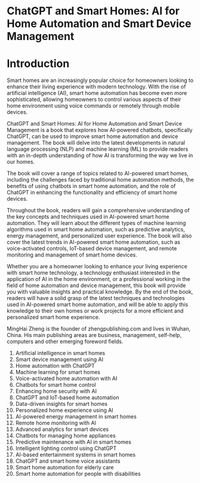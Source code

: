 # ChatGPT and Smart Homes: AI for Home Automation and Smart Device Management

# Introduction

Smart homes are an increasingly popular choice for homeowners looking to enhance their living experience with modern technology. With the rise of artificial intelligence (AI), smart home automation has become even more sophisticated, allowing homeowners to control various aspects of their home environment using voice commands or remotely through mobile devices.

ChatGPT and Smart Homes: AI for Home Automation and Smart Device Management is a book that explores how AI-powered chatbots, specifically ChatGPT, can be used to improve smart home automation and device management. The book will delve into the latest developments in natural language processing (NLP) and machine learning (ML) to provide readers with an in-depth understanding of how AI is transforming the way we live in our homes.

The book will cover a range of topics related to AI-powered smart homes, including the challenges faced by traditional home automation methods, the benefits of using chatbots in smart home automation, and the role of ChatGPT in enhancing the functionality and efficiency of smart home devices.

Throughout the book, readers will gain a comprehensive understanding of the key concepts and techniques used in AI-powered smart home automation. They will learn about the different types of machine learning algorithms used in smart home automation, such as predictive analytics, energy management, and personalized user experience. The book will also cover the latest trends in AI-powered smart home automation, such as voice-activated controls, IoT-based device management, and remote monitoring and management of smart home devices.

Whether you are a homeowner looking to enhance your living experience with smart home technology, a technology enthusiast interested in the application of AI in the home environment, or a professional working in the field of home automation and device management, this book will provide you with valuable insights and practical knowledge. By the end of the book, readers will have a solid grasp of the latest techniques and technologies used in AI-powered smart home automation, and will be able to apply this knowledge to their own homes or work projects for a more efficient and personalized smart home experience.

MingHai Zheng is the founder of zhengpublishing.com and lives in Wuhan, China. His main publishing areas are business, management, self-help, computers and other emerging foreword fields.



1. Artificial intelligence in smart homes
2. Smart device management using AI
3. Home automation with ChatGPT
4. Machine learning for smart homes
5. Voice-activated home automation with AI
6. Chatbots for smart home control
7. Enhancing home security with AI
8. ChatGPT and IoT-based home automation
9. Data-driven insights for smart homes
10. Personalized home experience using AI
11. AI-powered energy management in smart homes
12. Remote home monitoring with AI
13. Advanced analytics for smart devices
14. Chatbots for managing home appliances
15. Predictive maintenance with AI in smart homes
16. Intelligent lighting control using ChatGPT
17. AI-based entertainment systems in smart homes
18. ChatGPT and smart home voice assistants
19. Smart home automation for elderly care
20. Smart home automation for people with disabilities

